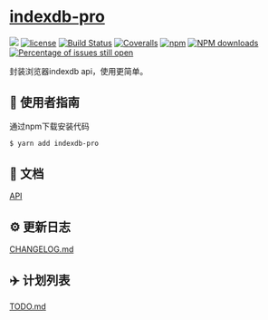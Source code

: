 # [indexdb-pro](https://github.com/hqzh/indexdb-pro)
[![](https://img.shields.io/badge/Powered%20by-jslib%20base-brightgreen.svg)](https://github.com/yanhaijing/jslib-base)
[![license](https://img.shields.io/badge/license-MIT-blue.svg)](https://github.com/hqzh/indexdb-pro/blob/master/LICENSE)
[![Build Status](https://app.travis-ci.com/hqzh/indexdb-pro.svg?branch=main)](https://travis-ci.org/hqzh/indexdb-pro)
[![Coveralls](https://img.shields.io/coveralls/hqzh/indexdb-pro.svg)](https://coveralls.io/github/hqzh/indexdb-pro)
[![npm](https://img.shields.io/badge/npm-0.1.0-orange.svg)](https://www.npmjs.com/package/indexdb-pro)
[![NPM downloads](http://img.shields.io/npm/dm/indexdb-pro.svg?style=flat-square)](http://www.npmtrends.com/indexdb-pro)
[![Percentage of issues still open](http://isitmaintained.com/badge/open/hqzh/indexdb-pro.svg)](http://isitmaintained.com/project/hqzh/indexdb-pro "Percentage of issues still open")


封装浏览器indexdb api，使用更简单。


## :rocket: 使用者指南

通过npm下载安装代码

```bash
$ yarn add indexdb-pro
```


## :bookmark_tabs: 文档
[API](./doc/api.md)


## :gear: 更新日志
[CHANGELOG.md](./CHANGELOG.md)

## :airplane: 计划列表
[TODO.md](./TODO.md)